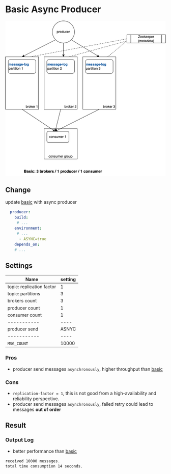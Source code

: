 # Basic Async Producer

![](../doc/basic.png)

## Change
update [basic](../basic/) with async producer

```yaml
  producer:
    build:
     # ...
    environment: 
     # ...
      - ASYNC=true 
    depends_on:
    # ...
``` 


## Settings
| Name                     	| setting 	|
|--------------------------	|---------	|
| topic: replication factor | 1       	|
| topic: partitions         | 3       	|
| brokers count            	| 3       	|
| producer count           	| 1       	|
| consumer count           	| 1       	|
| -----------           	  | ----     	|
| producer send           	| ASNYC  	  |
| -----------           	  | ----      |
| `MSG_COUNT`               | 10000     |


### Pros
- producer send messages `asynchronously`, higher throughput than [basic](../basic/)

### Cons
- `replication-factor = 1`,  this is not good from a high-availability and reliability perspective. 
- producer send messages `asynchronously`, failed retry could lead to messages **out of order**

## Result
### Output Log
- better performance than [basic](../basic/)
```
received 10000 messages. 
total time consumption 14 seconds.
```